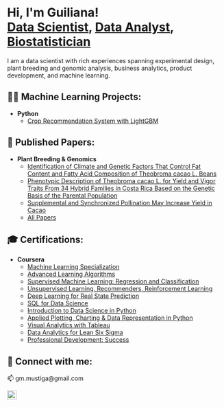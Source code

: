 <h1>Hi, I'm Guiliana! <br/><a href="https://www.linkedin.com/in/guiliana-mustiga/">Data Scientist</a>, <a href="https://www.linkedin.com/in/guiliana-mustiga/">Data Analyst</a>, <a href="https://scholar.google.com/citations?user=rQpIj6AAAAAJ&hl=en">Biostatistician</a></h1>
 
 I am a data scientist with rich experiences spanning experimental design, plant breeding and genomic analysis, business analytics, product development, and machine learning. 
 
<h2>👨‍💻 Machine Learning Projects:</h2>

- <b>Python</b>
  - [Crop Recommendation System with LightGBM](https://github.com/mustigui/Crop-Recommendation-System-with-LightGBM)

<h2>📝 Published Papers:</h2>

- <b>Plant Breeding & Genomics</b>
  - [Identification of Climate and Genetic Factors That Control Fat Content and Fatty Acid Composition of Theobroma cacao L. Beans](https://www.frontiersin.org/articles/10.3389/fpls.2019.01159/full)  
   - [Phenotypic Description of Theobroma cacao L. for Yield and Vigor Traits From 34 Hybrid Families in Costa Rica Based on the Genetic Basis of the Parental Population
](https://www.frontiersin.org/articles/10.3389/fpls.2018.00808/full)
   - [Supplemental and Synchronized Pollination May Increase Yield in Cacao](https://journals.ashs.org/hortsci/view/journals/hortsci/54/10/article-p1718.xml)
   - [All Papers](https://scholar.google.com/citations?user=rQpIj6AAAAAJ&hl=en)

<h2>🎓 Certifications:</h2>

- <b>Coursera</b>
  - [Machine Learning Specialization](https://coursera.org/share/495e78ff665fd6fdcc4bc99d8174b4fb)
  - [Advanced Learning Algorithms](https://coursera.org/share/57eaa551a220af3e07d2ae57e54a9068)
  - [Supervised Machine Learning: Regression and Classification](https://coursera.org/share/fbb34c6f6cdf1712ce97fdc4005bb33a)
  - [Unsupervised Learning, Recommenders, Reinforcement Learning](https://coursera.org/share/ecfd3a5d874697d6530b2503581e9890)
  - [Deep Learning for Real State Prediction](https://coursera.org/share/0fe2d99b9e9341623cb1db5253dd7810)
  - [SQL for Data Science](https://coursera.org/share/d2b06b5bde3b0984ffd7c78d7c091044)
  - [Introduction to Data Science in Python](https://coursera.org/share/7f6ea6478053809dbd09abf2f13c3a30)
  - [Applied Plotting, Charting & Data Representation in Python](https://coursera.org/share/864f6ed03fad5ea830f8e50f49a812cd)
  - [Visual Analytics with Tableau](https://coursera.org/share/7c1049066b7f02f338389b8903fbcbe2)
  - [Data Analytics for Lean Six Sigma](https://coursera.org/share/493f5dda94b83f28033de3a4f7812d89)
  - [Professional Development: Success](https://coursera.org/share/1c323756cc894c3b1a99eed1776a728c)
  
 
<h2> 🤳 Connect with me:</h2>
 📫 gm.mustiga@gmail.com

[<img align="left" alt="guiliana-mustiga | LinkedIn" width="22px" src="https://cdn.jsdelivr.net/npm/simple-icons@v3/icons/linkedin.svg" />][linkedin]
 
[linkedin]: https://linkedin.com/in/guiliana-mustiga/

<!--
**mustigui/mustigui** is a ✨ _special_ ✨ repository because its `README.md` (this file) appears on your GitHub profile.

Here are some ideas to get you started:

- 🔭 I’m currently working on ...
- 🌱 I’m currently learning ...
- 👯 I’m looking to collaborate on ...
- 🤔 I’m looking for help with ...
- 💬 Ask me about ...
- 📫 How to reach me: ...
- 😄 Pronouns: ...
- ⚡ Fun fact: ...
-->

